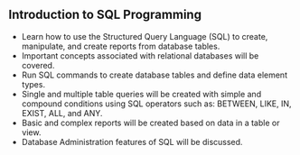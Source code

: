 ## Introduction to SQL Programming

- Learn how to use the Structured Query Language (SQL) to create, manipulate, and create reports from database tables. 
- Important concepts associated with relational databases will be covered. 
- Run SQL commands to create database tables and define data element types. 
- Single and multiple table queries will be created with simple and compound conditions using SQL operators such as: BETWEEN, LIKE, IN, EXIST, ALL, and ANY. 
- Basic and complex reports will be created based on data in a table or view. 
- Database Administration features of SQL will be discussed.
